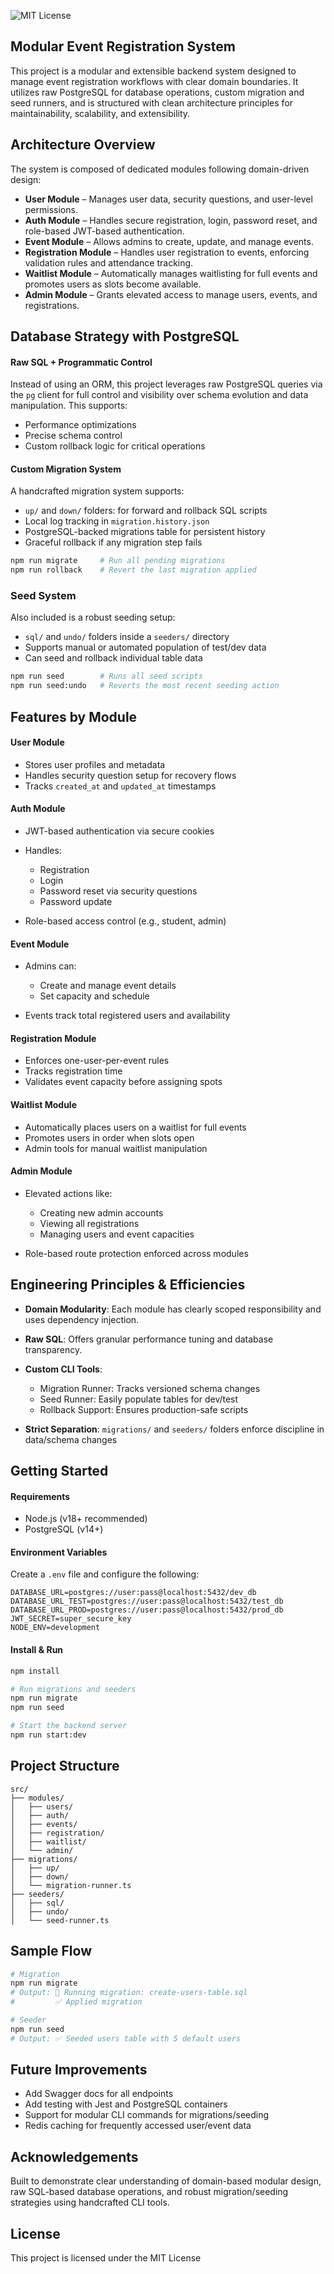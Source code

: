 ![MIT License](https://img.shields.io/badge/license-MIT-green)

## Modular Event Registration System

This project is a modular and extensible backend system designed to manage event registration workflows with clear domain boundaries. It utilizes raw PostgreSQL for database operations, custom migration and seed runners, and is structured with clean architecture principles for maintainability, scalability, and extensibility.

## Architecture Overview

The system is composed of dedicated modules following domain-driven design:

* **User Module** – Manages user data, security questions, and user-level permissions.
* **Auth Module** – Handles secure registration, login, password reset, and role-based JWT-based authentication.
* **Event Module** – Allows admins to create, update, and manage events.
* **Registration Module** – Handles user registration to events, enforcing validation rules and attendance tracking.
* **Waitlist Module** – Automatically manages waitlisting for full events and promotes users as slots become available.
* **Admin Module** – Grants elevated access to manage users, events, and registrations.

## Database Strategy with PostgreSQL

#### Raw SQL + Programmatic Control

Instead of using an ORM, this project leverages raw PostgreSQL queries via the `pg` client for full control and visibility over schema evolution and data manipulation. This supports:

* Performance optimizations
* Precise schema control
* Custom rollback logic for critical operations

#### Custom Migration System

A handcrafted migration system supports:

* `up/` and `down/` folders: for forward and rollback SQL scripts
* Local log tracking in `migration.history.json`
* PostgreSQL-backed migrations table for persistent history
* Graceful rollback if any migration step fails

```bash
npm run migrate     # Run all pending migrations
npm run rollback    # Revert the last migration applied
```

### Seed System

Also included is a robust seeding setup:

* `sql/` and `undo/` folders inside a `seeders/` directory
* Supports manual or automated population of test/dev data
* Can seed and rollback individual table data

```bash
npm run seed        # Runs all seed scripts
npm run seed:undo   # Reverts the most recent seeding action
```

## Features by Module

#### User Module

* Stores user profiles and metadata
* Handles security question setup for recovery flows
* Tracks `created_at` and `updated_at` timestamps

#### Auth Module

* JWT-based authentication via secure cookies
* Handles:

  * Registration
  * Login
  * Password reset via security questions
  * Password update
* Role-based access control (e.g., student, admin)

#### Event Module

* Admins can:

  * Create and manage event details
  * Set capacity and schedule
* Events track total registered users and availability

#### Registration Module

* Enforces one-user-per-event rules
* Tracks registration time
* Validates event capacity before assigning spots

#### Waitlist Module

* Automatically places users on a waitlist for full events
* Promotes users in order when slots open
* Admin tools for manual waitlist manipulation

#### Admin Module

* Elevated actions like:

  * Creating new admin accounts
  * Viewing all registrations
  * Managing users and event capacities
* Role-based route protection enforced across modules

## Engineering Principles & Efficiencies

* **Domain Modularity**: Each module has clearly scoped responsibility and uses dependency injection.
* **Raw SQL**: Offers granular performance tuning and database transparency.
* **Custom CLI Tools**:

  * Migration Runner: Tracks versioned schema changes
  * Seed Runner: Easily populate tables for dev/test
  * Rollback Support: Ensures production-safe scripts
* **Strict Separation**: `migrations/` and `seeders/` folders enforce discipline in data/schema changes

## Getting Started

#### Requirements

* Node.js (v18+ recommended)
* PostgreSQL (v14+)

#### Environment Variables

Create a `.env` file and configure the following:

```env
DATABASE_URL=postgres://user:pass@localhost:5432/dev_db
DATABASE_URL_TEST=postgres://user:pass@localhost:5432/test_db
DATABASE_URL_PROD=postgres://user:pass@localhost:5432/prod_db
JWT_SECRET=super_secure_key
NODE_ENV=development
```

#### Install & Run

```bash
npm install

# Run migrations and seeders
npm run migrate
npm run seed

# Start the backend server
npm run start:dev
```

## Project Structure

```plaintext
src/
├── modules/
│   ├── users/
│   ├── auth/
│   ├── events/
│   ├── registration/
│   ├── waitlist/
│   └── admin/
├── migrations/
│   ├── up/
│   ├── down/
│   └── migration-runner.ts
├── seeders/
│   ├── sql/
│   ├── undo/
│   └── seed-runner.ts
```

## Sample Flow

```bash
# Migration
npm run migrate
# Output: 🔄 Running migration: create-users-table.sql
#         ✅ Applied migration

# Seeder
npm run seed
# Output: ✅ Seeded users table with 5 default users
```

## Future Improvements

* Add Swagger docs for all endpoints
* Add testing with Jest and PostgreSQL containers
* Support for modular CLI commands for migrations/seeding
* Redis caching for frequently accessed user/event data


## Acknowledgements

Built to demonstrate clear understanding of domain-based modular design, raw SQL-based database operations, and robust migration/seeding strategies using handcrafted CLI tools.


## License

This project is licensed under the MIT License
